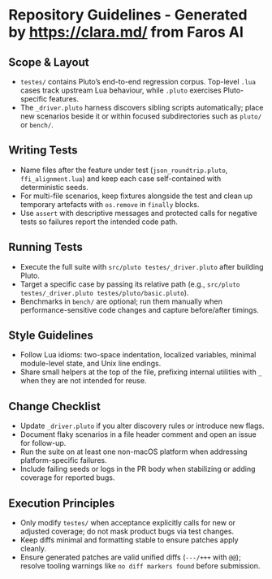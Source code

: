 # Repository Guidelines - Generated by https://clara.md/ from Faros AI

## Scope & Layout
- `testes/` contains Pluto’s end-to-end regression corpus. Top-level `.lua` cases track upstream Lua behaviour, while `.pluto` exercises Pluto-specific features.
- The `_driver.pluto` harness discovers sibling scripts automatically; place new scenarios beside it or within focused subdirectories such as `pluto/` or `bench/`.

## Writing Tests
- Name files after the feature under test (`json_roundtrip.pluto`, `ffi_alignment.lua`) and keep each case self-contained with deterministic seeds.
- For multi-file scenarios, keep fixtures alongside the test and clean up temporary artefacts with `os.remove` in `finally` blocks.
- Use `assert` with descriptive messages and protected calls for negative tests so failures report the intended code path.

## Running Tests
- Execute the full suite with `src/pluto testes/_driver.pluto` after building Pluto.
- Target a specific case by passing its relative path (e.g., `src/pluto testes/_driver.pluto testes/pluto/basic.pluto`).
- Benchmarks in `bench/` are optional; run them manually when performance-sensitive code changes and capture before/after timings.

## Style Guidelines
- Follow Lua idioms: two-space indentation, localized variables, minimal module-level state, and Unix line endings.
- Share small helpers at the top of the file, prefixing internal utilities with `_` when they are not intended for reuse.

## Change Checklist
- Update `_driver.pluto` if you alter discovery rules or introduce new flags.
- Document flaky scenarios in a file header comment and open an issue for follow-up.
- Run the suite on at least one non-macOS platform when addressing platform-specific failures.
- Include failing seeds or logs in the PR body when stabilizing or adding coverage for reported bugs.

## Execution Principles
- Only modify `testes/` when acceptance explicitly calls for new or adjusted coverage; do not mask product bugs via test changes.
- Keep diffs minimal and formatting stable to ensure patches apply cleanly.
- Ensure generated patches are valid unified diffs (`---/+++` with `@@`); resolve tooling warnings like `no diff markers found` before submission.
